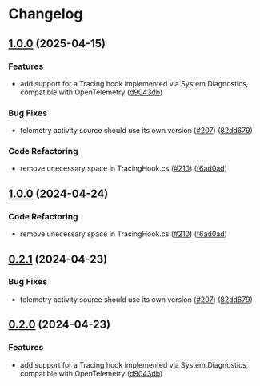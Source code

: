 # Changelog

## [1.0.0](https://github.com/panbohaha/dotnet-server-sdk/compare/telemetry-v1.0.0...telemetry-1.0.0) (2025-04-15)


### Features

* add support for a Tracing hook implemented via System.Diagnostics, compatible with OpenTelemetry ([d9043db](https://github.com/panbohaha/dotnet-server-sdk/commit/d9043dbd9b0b5d962843b14607cbe6c7a5d48e06))


### Bug Fixes

* telemetry activity source should use its own version ([#207](https://github.com/panbohaha/dotnet-server-sdk/issues/207)) ([82dd679](https://github.com/panbohaha/dotnet-server-sdk/commit/82dd6790cd96815d73be63e5d8fa8563b205a2ed))


### Code Refactoring

* remove unecessary space in TracingHook.cs ([#210](https://github.com/panbohaha/dotnet-server-sdk/issues/210)) ([f6ad0ad](https://github.com/panbohaha/dotnet-server-sdk/commit/f6ad0adf472421668558cc2d437045a7ae1b86cd))

## [1.0.0](https://github.com/launchdarkly/dotnet-server-sdk/compare/telemetry-0.2.1...telemetry-1.0.0) (2024-04-24)


### Code Refactoring

* remove unecessary space in TracingHook.cs ([#210](https://github.com/launchdarkly/dotnet-server-sdk/issues/210)) ([f6ad0ad](https://github.com/launchdarkly/dotnet-server-sdk/commit/f6ad0adf472421668558cc2d437045a7ae1b86cd))

## [0.2.1](https://github.com/launchdarkly/dotnet-server-sdk/compare/telemetry-0.2.0...telemetry-0.2.1) (2024-04-23)


### Bug Fixes

* telemetry activity source should use its own version ([#207](https://github.com/launchdarkly/dotnet-server-sdk/issues/207)) ([82dd679](https://github.com/launchdarkly/dotnet-server-sdk/commit/82dd6790cd96815d73be63e5d8fa8563b205a2ed))

## [0.2.0](https://github.com/launchdarkly/dotnet-server-sdk/compare/telemetry-v0.1.0...telemetry-0.2.0) (2024-04-23)


### Features

* add support for a Tracing hook implemented via System.Diagnostics, compatible with OpenTelemetry ([d9043db](https://github.com/launchdarkly/dotnet-server-sdk/commit/d9043dbd9b0b5d962843b14607cbe6c7a5d48e06))
